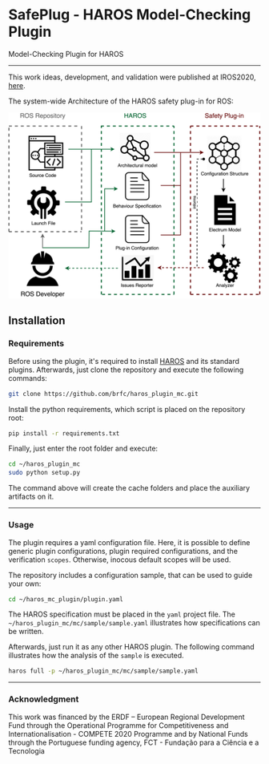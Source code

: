 # SafePlug - HAROS Model-Checking Plugin

Model-Checking Plugin for HAROS

-------------------------------

This work ideas, development, and validation were published at IROS2020, [here](http://ras.papercept.net/images/temp/IROS/files/1158.pdf).

The system-wide Architecture of the HAROS safety plug-in for ROS:


![imp](./img/imp.png)


## Installation

### Requirements

Before using the plugin, it's required to install [HAROS](https://github.com/git-afsantos/haros) and its standard plugins.
Afterwards, just clone the repository and execute the following commands:

```bash
git clone https://github.com/brfc/haros_plugin_mc.git
```

Install the python requirements, which script is placed on the repository root:

```bash
pip install -r requirements.txt
```
Finally, just enter the root folder and execute:

```bash
cd ~/haros_plugin_mc
sudo python setup.py
```

The command above will create the cache folders and place the auxiliary artifacts on it.

-------------------------------

### Usage

The plugin requires a yaml configuration file. Here, it is possible to define generic plugin configurations, plugin required configurations, and the verification `scopes`. 
Otherwise, inocous default scopes will be used.

The repository includes a configuration sample, that can be used to guide your own:

```bash
cd ~/haros_mc_plugin/plugin.yaml
```

The HAROS specification must be placed in the `yaml` project file. 
The `~/haros_plugin_mc/mc/sample/sample.yaml` illustrates how specifications can be written.

Afterwards, just run it as any other HAROS plugin. The following command illustrates how the analysis of the `sample` is executed.

```bash
haros full -p ~/haros_plugin_mc/mc/sample/sample.yaml
```

-------------------------------

### Acknowledgment
This work was financed by the ERDF – European Regional Development Fund through the Operational Programme for Competitiveness and Internationalisation - COMPETE 2020 Programme and by National Funds through the Portuguese funding agency, FCT - Fundação para a Ciência e a Tecnologia
